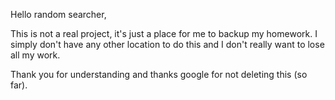 Hello random searcher,

This is not a real project, it's just a place for me to backup my homework. I simply don't have any other location to do this and I don't really want to lose all my work.

Thank you for understanding and thanks google for not deleting this (so far).